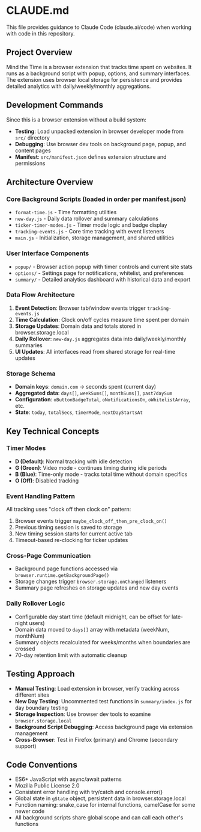 # CLAUDE.md

This file provides guidance to Claude Code (claude.ai/code) when working with code in this repository.

## Project Overview

Mind the Time is a browser extension that tracks time spent on websites. It runs as a background script with popup, options, and summary interfaces. The extension uses browser local storage for persistence and provides detailed analytics with daily/weekly/monthly aggregations.

## Development Commands

Since this is a browser extension without a build system:

- **Testing**: Load unpacked extension in browser developer mode from `src/` directory
- **Debugging**: Use browser dev tools on background page, popup, and content pages
- **Manifest**: `src/manifest.json` defines extension structure and permissions

## Architecture Overview

### Core Background Scripts (loaded in order per manifest.json)
- `format-time.js` - Time formatting utilities 
- `new-day.js` - Daily data rollover and summary calculations
- `ticker-timer-modes.js` - Timer mode logic and badge display
- `tracking-events.js` - Core time tracking with event listeners
- `main.js` - Initialization, storage management, and shared utilities

### User Interface Components
- `popup/` - Browser action popup with timer controls and current site stats
- `options/` - Settings page for notifications, whitelist, and preferences  
- `summary/` - Detailed analytics dashboard with historical data and export

### Data Flow Architecture
1. **Event Detection**: Browser tab/window events trigger `tracking-events.js`
2. **Time Calculation**: Clock on/off cycles measure time spent per domain
3. **Storage Updates**: Domain data and totals stored in browser.storage.local
4. **Daily Rollover**: `new-day.js` aggregates data into daily/weekly/monthly summaries
5. **UI Updates**: All interfaces read from shared storage for real-time updates

### Storage Schema
- **Domain keys**: `domain.com` → seconds spent (current day)
- **Aggregated data**: `days[]`, `weekSums[]`, `monthSums[]`, `past7daySum`
- **Configuration**: `oButtonBadgeTotal`, `oNotificationsOn`, `oWhitelistArray`, etc.
- **State**: `today`, `totalSecs`, `timerMode`, `nextDayStartsAt`

## Key Technical Concepts

### Timer Modes
- **D (Default)**: Normal tracking with idle detection
- **G (Green)**: Video mode - continues timing during idle periods  
- **B (Blue)**: Time-only mode - tracks total time without domain specifics
- **O (Off)**: Disabled tracking

### Event Handling Pattern
All tracking uses "clock off then clock on" pattern:
1. Browser events trigger `maybe_clock_off_then_pre_clock_on()`
2. Previous timing session is saved to storage
3. New timing session starts for current active tab
4. Timeout-based re-clocking for ticker updates

### Cross-Page Communication
- Background page functions accessed via `browser.runtime.getBackgroundPage()`
- Storage changes trigger `browser.storage.onChanged` listeners
- Summary page refreshes on storage updates and new day events

### Daily Rollover Logic
- Configurable day start time (default midnight, can be offset for late-night users)
- Domain data moved to `days[]` array with metadata (weekNum, monthNum)
- Summary objects recalculated for weeks/months when boundaries are crossed
- 70-day retention limit with automatic cleanup

## Testing Approach

- **Manual Testing**: Load extension in browser, verify tracking across different sites
- **New Day Testing**: Uncommented test functions in `summary/index.js` for day boundary testing
- **Storage Inspection**: Use browser dev tools to examine `browser.storage.local`
- **Background Script Debugging**: Access background page via extension management
- **Cross-Browser**: Test in Firefox (primary) and Chrome (secondary support)

## Code Conventions

- ES6+ JavaScript with async/await patterns
- Mozilla Public License 2.0 
- Consistent error handling with try/catch and console.error()
- Global state in `gState` object, persistent data in browser.storage.local
- Function naming: snake_case for internal functions, camelCase for some newer code
- All background scripts share global scope and can call each other's functions